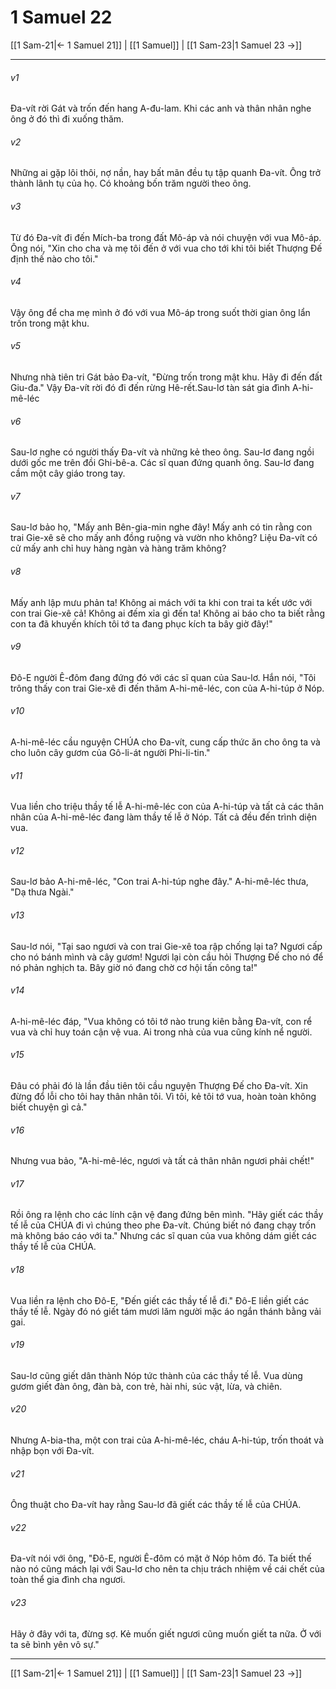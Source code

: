 # 1 Samuel 22

[[1 Sam-21|← 1 Samuel 21]] | [[1 Samuel]] | [[1 Sam-23|1 Samuel 23 →]]
***



###### v1 
Đa-vít rời Gát và trốn đến hang A-đu-lam. Khi các anh và thân nhân nghe ông ở đó thì đi xuống thăm. 

###### v2 
Những ai gặp lôi thôi, nợ nần, hay bất mãn đều tụ tập quanh Đa-vít. Ông trở thành lãnh tụ của họ. Có khoảng bốn trăm người theo ông. 

###### v3 
Từ đó Đa-vít đi đến Mích-ba trong đất Mô-áp và nói chuyện với vua Mô-áp. Ông nói, "Xin cho cha và mẹ tôi đến ở với vua cho tới khi tôi biết Thượng Đế định thế nào cho tôi." 

###### v4 
Vậy ông để cha mẹ mình ở đó với vua Mô-áp trong suốt thời gian ông lẩn trốn trong mật khu. 

###### v5 
Nhưng nhà tiên tri Gát bảo Đa-vít, "Đừng trốn trong mật khu. Hãy đi đến đất Giu-đa." Vậy Đa-vít rời đó đi đến rừng Hê-rết.Sau-lơ tàn sát gia đình A-hi-mê-léc 

###### v6 
Sau-lơ nghe có người thấy Đa-vít và những kẻ theo ông. Sau-lơ đang ngồi dưới gốc me trên đồi Ghi-bê-a. Các sĩ quan đứng quanh ông. Sau-lơ đang cầm một cây giáo trong tay. 

###### v7 
Sau-lơ bảo họ, "Mấy anh Bên-gia-min nghe đây! Mấy anh có tin rằng con trai Gie-xê sẽ cho mấy anh đồng ruộng và vườn nho không? Liệu Đa-vít có cử mấy anh chỉ huy hàng ngàn và hàng trăm không? 

###### v8 
Mấy anh lập mưu phản ta! Không ai mách với ta khi con trai ta kết ước với con trai Gie-xê cả! Không ai đếm xỉa gì đến ta! Không ai báo cho ta biết rằng con ta đã khuyến khích tôi tớ ta đang phục kích ta bây giờ đây!" 

###### v9 
Đô-E người Ê-đôm đang đứng đó với các sĩ quan của Sau-lơ. Hắn nói, "Tôi trông thấy con trai Gie-xê đi đến thăm A-hi-mê-léc, con của A-hi-túp ở Nóp. 

###### v10 
A-hi-mê-léc cầu nguyện CHÚA cho Đa-vít, cung cấp thức ăn cho ông ta và cho luôn cây gươm của Gô-li-át người Phi-li-tin." 

###### v11 
Vua liền cho triệu thầy tế lễ A-hi-mê-léc con của A-hi-túp và tất cả các thân nhân của A-hi-mê-léc đang làm thầy tế lễ ở Nóp. Tất cả đều đến trình diện vua. 

###### v12 
Sau-lơ bảo A-hi-mê-léc, "Con trai A-hi-túp nghe đây." A-hi-mê-léc thưa, "Dạ thưa Ngài." 

###### v13 
Sau-lơ nói, "Tại sao ngươi và con trai Gie-xê toa rập chống lại ta? Ngươi cấp cho nó bánh mình và cây gươm! Ngươi lại còn cầu hỏi Thượng Đế cho nó để nó phản nghịch ta. Bây giờ nó đang chờ cơ hội tấn công ta!" 

###### v14 
A-hi-mê-léc đáp, "Vua không có tôi tớ nào trung kiên bằng Đa-vít, con rể vua và chỉ huy toán cận vệ vua. Ai trong nhà của vua cũng kính nể người. 

###### v15 
Đâu có phải đó là lần đầu tiên tôi cầu nguyện Thượng Đế cho Đa-vít. Xin đừng đổ lỗi cho tôi hay thân nhân tôi. Vì tôi, kẻ tôi tớ vua, hoàn toàn không biết chuyện gì cả." 

###### v16 
Nhưng vua bảo, "A-hi-mê-léc, ngươi và tất cả thân nhân ngươi phải chết!" 

###### v17 
Rồi ông ra lệnh cho các lính cận vệ đang đứng bên mình. "Hãy giết các thầy tế lễ của CHÚA đi vì chúng theo phe Đa-vít. Chúng biết nó đang chạy trốn mà không báo cáo với ta." Nhưng các sĩ quan của vua không dám giết các thầy tế lễ của CHÚA. 

###### v18 
Vua liền ra lệnh cho Đô-E, "Đến giết các thầy tế lễ đi." Đô-E liền giết các thầy tế lễ. Ngày đó nó giết tám mươi lăm người mặc áo ngắn thánh bằng vải gai. 

###### v19 
Sau-lơ cũng giết dân thành Nóp tức thành của các thầy tế lễ. Vua dùng gươm giết đàn ông, đàn bà, con trẻ, hài nhi, súc vật, lừa, và chiên. 

###### v20 
Nhưng A-bia-tha, một con trai của A-hi-mê-léc, cháu A-hi-túp, trốn thoát và nhập bọn với Đa-vít. 

###### v21 
Ông thuật cho Đa-vít hay rằng Sau-lơ đã giết các thầy tế lễ của CHÚA. 

###### v22 
Đa-vít nói với ông, "Đô-E, người Ê-đôm có mặt ở Nóp hôm đó. Ta biết thế nào nó cũng mách lại với Sau-lơ cho nên ta chịu trách nhiệm về cái chết của toàn thể gia đình cha ngươi. 

###### v23 
Hãy ở đây với ta, đừng sợ. Kẻ muốn giết ngươi cũng muốn giết ta nữa. Ở với ta sẽ bình yên vô sự."

***
[[1 Sam-21|← 1 Samuel 21]] | [[1 Samuel]] | [[1 Sam-23|1 Samuel 23 →]]
